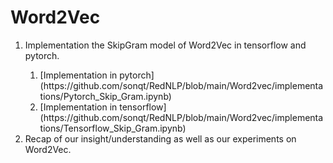 # Word2Vec
<ol>
  <li>Implementation the SkipGram model of Word2Vec in tensorflow and pytorch.</li>
  <ol>
    <li> [Implementation in pytorch](https://github.com/sonqt/RedNLP/blob/main/Word2vec/implementations/Pytorch_Skip_Gram.ipynb) </li>
    <li> [Implementation in tensorflow](https://github.com/sonqt/RedNLP/blob/main/Word2vec/implementations/Tensorflow_Skip_Gram.ipynb) </li>
  </ol>
  <li>Recap of our insight/understanding as well as our experiments on Word2Vec.</li>
</ol>
